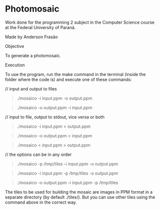# Photomosaic
Work done for the programming 2 subject in the Computer Science course at the Federal University of Paraná.

Made by Anderson Frasão

Objective

To generate a photomosaic.

Execution

To use the program, run the make command in the terminal (inside the folder where the code is) and execute one of these commands:

// input and output to files

> ./mosaico -i input.ppm -o output.ppm

> ./mosaico -o output.ppm -i input.ppm

// input to file, output to stdout, vice versa or both

> ./mosaico -i input.ppm > output.ppm

> ./mosaico -o output.ppm < input.ppm

> ./mosaico < input.ppm > output.ppm

// the options can be in any order

> ./mosaico -p /tmp/tiles -i input.ppm -o output.ppm

> ./mosaico -i input.ppm -p /tmp/tiles -o output.ppm

> ./mosaico -o output.ppm -i input.ppm -p /tmp/tiles

The tiles to be used for building the mosaic are images in PPM format in a separate directory (by default ./tiles/).
But you can use other tiles using the command above in the correct way.
